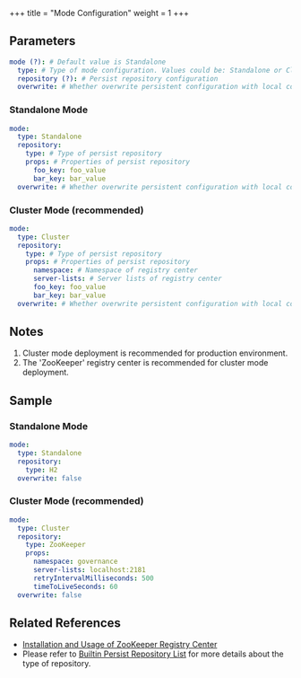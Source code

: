 +++
title = "Mode Configuration"
weight = 1
+++

## Parameters

```yaml
mode (?): # Default value is Standalone
  type: # Type of mode configuration. Values could be: Standalone or Cluster
  repository (?): # Persist repository configuration
  overwrite: # Whether overwrite persistent configuration with local configuration
```

### Standalone Mode

```yaml
mode:
  type: Standalone
  repository:
    type: # Type of persist repository
    props: # Properties of persist repository
      foo_key: foo_value
      bar_key: bar_value
  overwrite: # Whether overwrite persistent configuration with local configuration
```

### Cluster Mode (recommended)

```yaml
mode:
  type: Cluster
  repository:
    type: # Type of persist repository
    props: # Properties of persist repository
      namespace: # Namespace of registry center
      server-lists: # Server lists of registry center
      foo_key: foo_value
      bar_key: bar_value
  overwrite: # Whether overwrite persistent configuration with local configuration
```

## Notes

1. Cluster mode deployment is recommended for production environment.
1. The 'ZooKeeper' registry center is recommended for cluster mode deployment.

## Sample

### Standalone Mode

```yaml
mode:
  type: Standalone
  repository:
    type: H2
  overwrite: false
```

### Cluster Mode (recommended)

```yaml
mode:
  type: Cluster
  repository:
    type: ZooKeeper
    props: 
      namespace: governance
      server-lists: localhost:2181
      retryIntervalMilliseconds: 500
      timeToLiveSeconds: 60
  overwrite: false
```

## Related References

- [Installation and Usage of ZooKeeper Registry Center](https://zookeeper.apache.org/doc/r3.7.1/zookeeperStarted.html)
- Please refer to [Builtin Persist Repository List](/en/user-manual/shardingsphere-jdbc/builtin-algorithm/metadata-repository/) for more details about the type of repository.
